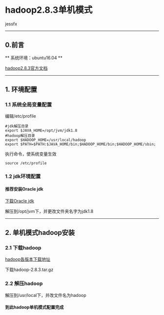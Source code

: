 # hadoop2.8.3单机模式

jessfx

---

## 0.前言

** 系统环境：ubuntu16.04 **

[hadoop2.8.3官方文档](http://hadoop.apache.org/docs/)

---

## 1. 环境配置

### 1.1 系统全局变量配置

编辑/etc/profile

    #jdk解压目录
    export $JAVA_HOME=/opt/jvm/jdk1.8
    #hadoop解压目录
    export $HADOOP_HOME=/usr/local/hadoop
    export $PATH=$PATH:$JAVA_HOME/bin;$HADOOP_HOME/bin;$HADOOP_HOME/sbin;

执行命令，使系统变量生效

    source /etc/profile

### 1.2 jdk环境配置

#### **推荐安装Oracle jdk**

[下载Oracle jdk](http://www.oracle.com/technetwork/java/javase/downloads/index.html)

解压到/opt/jvm下，并更改文件夹名字为jdk1.8

---

## 2. 单机模式hadoop安装

### 2.1 下载hadoop

[hadoop各版本下载地址](https://archive.apache.org/dist/hadoop/common/)

下载hadoop-2.8.3.tar.gz

### 2.2 解压hadoop

解压到/usr/local下，并改文件名为hadoop

#### 到此hadoop单机模式配置完成

